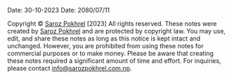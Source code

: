 
Date: 30-10-2023
Date: 2080/07/11


Copyright © [Saroz Pokhrel](https://www.sarozpokhrel.com.np) [2023] All rights reserved. These notes were created by [Saroz Pokhrel](https://www.sarozpokhrel.com.np) and are protected by copyright law. You may use, edit, and share these notes as long as this notice is kept intact and unchanged. However, you are prohibited from using these notes for commercial purposes or to make money. Please be aware that creating these notes required a significant amount of time and effort. For inquiries, please contact [info@sarozpokhrel.com.np](mailto:info@sarozpokhrel.com.np).
